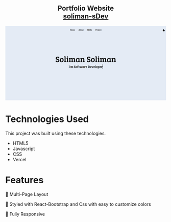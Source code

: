 <h2 align="center">
   Portfolio Website<br/>
   <a href="https://soliman.vercel.app/" target="_blank">soliman-sDev</a>
 </h2>
 <div align="center">
   <img alt="Demo" src="./Images/Demo-Img.png" />
   </div>

# Technologies Used

This project was built using these technologies.
    
<ul>
   <li>HTML5</li>
   <li>Javascript</li>
   <li>CSS</li>
   <li>Vercel</li>
</ul>

# Features

📖 Multi-Page Layout

🌙 Styled with React-Bootstrap and Css with easy to customize colors

📱 Fully Responsive